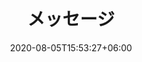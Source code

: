 ---
title:  "メッセージ"
date:   2020-08-05T15:53:27+06:00
draft: false
description: "This is meta description"
weight: 4
intro: "今のあなたが取り組むべき本当に大切なことは何か。将来のキャリアを考えるうえで知っておくといい、私たちからのメッセージです。"
---